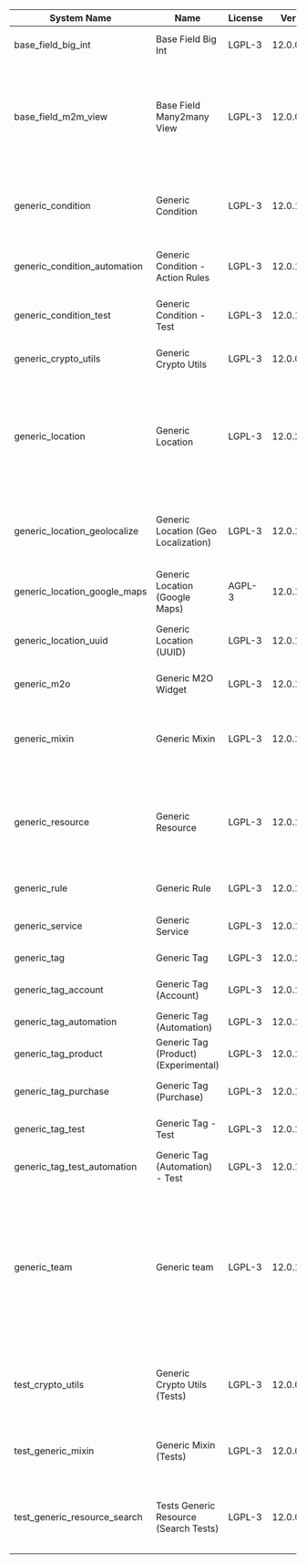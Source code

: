 | System Name | Name | License | Version | Summary | Price |
|---|---|---|---|---|---|
| base_field_big_int | Base Field Big Int | LGPL-3 | 12.0.0.4.0 | BigInt field implementation for Odoo |  |
| base_field_m2m_view | Base Field Many2many View | LGPL-3 | 12.0.0.4.0 | Adds Many2manyView field implementation for Odoo. Useful in cases when m2m relation computed via Postgresql View |  |
| generic_condition | Generic Condition | LGPL-3 | 12.0.1.19.0 | Create generic conditions on which you         can program some logic in Odoo objects |  |
| generic_condition_automation | Generic Condition - Action Rules | LGPL-3 | 12.0.1.3.0 | Generic Conditions (Integration with Action Rules) |  |
| generic_condition_test | Generic Condition - Test | LGPL-3 | 12.0.1.10.0 | Generic Conditions - Tests (do not install manualy) |  |
| generic_crypto_utils | Generic Crypto Utils | LGPL-3 | 12.0.0.7.0 | Technical utils to add encryption to other addons |  |
| generic_location | Generic Location | LGPL-3 | 12.0.2.5.0 | Allows you to make an abstract description of the         objects location relative to the general location         (for example: house3 -> office5 -> room2 -> table5) |  |
| generic_location_geolocalize | Generic Location (Geo Localization) | LGPL-3 | 12.0.1.9.0 | Generic Location (Automaticaly determine geo coordinates         for location by its address) |  |
| generic_location_google_maps | Generic Location (Google Maps) | AGPL-3 | 12.0.1.6.0 | Generic Location (View locations on google maps) |  |
| generic_location_uuid | Generic Location (UUID) | LGPL-3 | 12.0.1.6.0 | Generic Location (Add UUID to generic locations) |  |
| generic_m2o | Generic M2O Widget | LGPL-3 | 12.0.1.7.0 | Generic Many2one widget |  |
| generic_mixin | Generic Mixin | LGPL-3 | 12.0.1.78.0 | Technical module with generic mixins, that may help to build other modules |  |
| generic_resource | Generic Resource | LGPL-3 | 12.0.1.47.0 | Provides the ability to create and categorize         various resources that can be used in other Odoo modules. |  |
| generic_rule | Generic Rule | LGPL-3 | 12.0.1.3.0 | Adds new top-level menu 'rules' |  |
| generic_service | Generic Service | LGPL-3 | 12.0.1.23.0 | Create and manage service catalog |  |
| generic_tag | Generic Tag | LGPL-3 | 12.0.2.10.0 | Generic tag management. |  |
| generic_tag_account | Generic Tag (Account) | LGPL-3 | 12.0.1.4.0 | Generic tag integration with account addon |  |
| generic_tag_automation | Generic Tag (Automation) | LGPL-3 | 12.0.1.4.0 |  |  |
| generic_tag_product | Generic Tag (Product) (Experimental) | LGPL-3 | 12.0.1.4.0 | Generic tag integration with product addon |  |
| generic_tag_purchase | Generic Tag (Purchase) | LGPL-3 | 12.0.1.4.0 | Generic tag integration with purchase addon |  |
| generic_tag_test | Generic Tag - Test | LGPL-3 | 12.0.1.6.0 | Generic Tag - Tests (do not install manualy) |  |
| generic_tag_test_automation | Generic Tag (Automation) - Test | LGPL-3 | 12.0.1.3.0 |  |  |
| generic_team | Generic team | LGPL-3 | 12.0.1.16.0 | With this module you can create teams and add         users to them, which allows you to perform group         actions (such as assigning a responsible team         instead of one person) while working with Odoo applications. |  |
| test_crypto_utils | Generic Crypto Utils (Tests) | LGPL-3 | 12.0.0.12.0 | Technical module that have to be used to test Generic Crypto Utils module |  |
| test_generic_mixin | Generic Mixin (Tests) | LGPL-3 | 12.0.0.22.0 | Technical module that have to be used to test Generic Mixin module |  |
| test_generic_resource_search | Tests Generic Resource (Search Tests) | LGPL-3 | 12.0.0.3.0 | Technical module that have to be used to test Generic Resource search cases |  |

